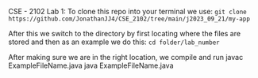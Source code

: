 CSE - 2102
Lab 1:
To clone this repo into your terminal we use:
```git clone https://github.com/JonathanJJ4/CSE_2102/tree/main/j2023_09_21/my-app```

After this we switch to the directory by first locating where the files are stored and then as an example we do this:
```cd folder/lab_number```

After making sure we are in the right location, we compile and run 
javac ExampleFileName.java
java ExampleFileName.java
